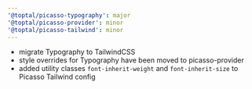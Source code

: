 ```yaml
---
'@toptal/picasso-typography': major
'@toptal/picasso-provider': minor
'@toptal/picasso-tailwind': minor
---
```


- migrate Typography to TailwindCSS
- style overrides for Typography have been moved to picasso-provider
- added utility classes `font-inherit-weight` and `font-inherit-size` to Picasso Tailwind config
